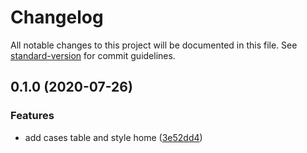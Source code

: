 # Changelog

All notable changes to this project will be documented in this file. See [standard-version](https://github.com/conventional-changelog/standard-version) for commit guidelines.

## 0.1.0 (2020-07-26)


### Features

* add cases table and style home ([3e52dd4](https://github.com/domness/COVID-19/commit/3e52dd46773cfa1b476e9bfe307d8ffb1183bb05))
